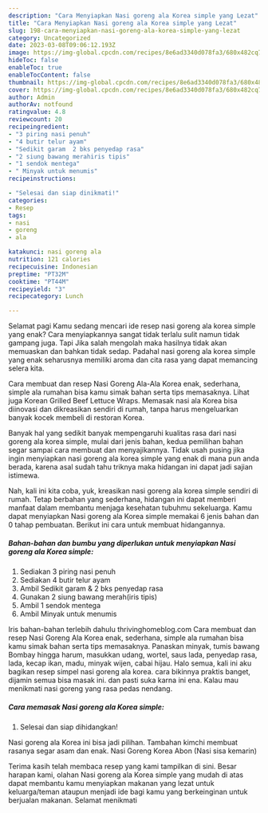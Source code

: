```yaml
---
description: "Cara Menyiapkan Nasi goreng ala Korea simple yang Lezat"
title: "Cara Menyiapkan Nasi goreng ala Korea simple yang Lezat"
slug: 198-cara-menyiapkan-nasi-goreng-ala-korea-simple-yang-lezat
category: Uncategorized
date: 2023-03-08T09:06:12.193Z
image: https://img-global.cpcdn.com/recipes/8e6ad3340d078fa3/680x482cq70/nasi-goreng-ala-korea-simple-foto-resep-utama.jpg
hideToc: false
enableToc: true
enableTocContent: false
thumbnail: https://img-global.cpcdn.com/recipes/8e6ad3340d078fa3/680x482cq70/nasi-goreng-ala-korea-simple-foto-resep-utama.jpg
cover: https://img-global.cpcdn.com/recipes/8e6ad3340d078fa3/680x482cq70/nasi-goreng-ala-korea-simple-foto-resep-utama.jpg
author: Admin
authorAv: notfound
ratingvalue: 4.8
reviewcount: 20
recipeingredient:
- "3 piring nasi penuh"
- "4 butir telur ayam"
- "Sedikit garam  2 bks penyedap rasa"
- "2 siung bawang merahiris tipis"
- "1 sendok mentega"
- " Minyak untuk menumis"
recipeinstructions:

- "Selesai dan siap dinikmati!"
categories:
- Resep
tags:
- nasi
- goreng
- ala

katakunci: nasi goreng ala 
nutrition: 121 calories
recipecuisine: Indonesian
preptime: "PT32M"
cooktime: "PT44M"
recipeyield: "3"
recipecategory: Lunch

---
```



Selamat pagi Kamu sedang mencari ide resep nasi goreng ala korea simple yang enak? Cara menyiapkannya sangat tidak terlalu sulit namun tidak gampang juga. Tapi Jika salah mengolah maka hasilnya tidak akan memuaskan dan bahkan tidak sedap. Padahal nasi goreng ala korea simple yang enak seharusnya memiliki aroma dan cita rasa yang dapat memancing selera kita.


Cara membuat dan resep Nasi Goreng Ala-Ala Korea enak, sederhana, simple ala rumahan bisa kamu simak bahan serta tips memasaknya. Lihat juga Korean Grilled Beef Lettuce Wraps. Memasak nasi ala Korea bisa diinovasi dan dikreasikan sendiri di rumah, tanpa harus mengeluarkan banyak kocek membeli di restoran Korea.

Banyak hal yang sedikit banyak mempengaruhi kualitas rasa dari nasi goreng ala korea simple, mulai dari jenis bahan, kedua pemilihan bahan segar sampai cara membuat dan menyajikannya. Tidak usah pusing jika ingin menyiapkan nasi goreng ala korea simple yang enak di mana pun anda berada, karena asal sudah tahu triknya maka hidangan ini dapat jadi sajian istimewa.


Nah, kali ini kita coba, yuk, kreasikan nasi goreng ala korea simple sendiri di rumah. Tetap berbahan yang sederhana, hidangan ini dapat memberi manfaat dalam membantu menjaga kesehatan tubuhmu sekeluarga. Kamu dapat menyiapkan Nasi goreng ala Korea simple memakai 6 jenis bahan dan 0 tahap pembuatan. Berikut ini cara untuk membuat hidangannya.

<!--inarticleads1-->

##### Bahan-bahan dan bumbu yang diperlukan untuk menyiapkan Nasi goreng ala Korea simple:

1. Sediakan 3 piring nasi penuh
1. Sediakan 4 butir telur ayam
1. Ambil Sedikit garam &amp; 2 bks penyedap rasa
1. Gunakan 2 siung bawang merah(iris tipis)
1. Ambil 1 sendok mentega
1. Ambil  Minyak untuk menumis


Iris bahan-bahan terlebih dahulu thrivinghomeblog.com Cara membuat dan resep Nasi Goreng Ala Korea enak, sederhana, simple ala rumahan bisa kamu simak bahan serta tips memasaknya. Panaskan minyak, tumis bawang Bombay hingga harum, masukkan udang, wortel, saus lada, penyedap rasa, lada, kecap ikan, madu, minyak wijen, cabai hijau. Halo semua, kali ini aku bagikan resep simpel nasi goreng ala korea. cara bikinnya praktis banget, dijamin semua bisa masak ini. dan pasti suka karna ini ena. Kalau mau menikmati nasi goreng yang rasa pedas nendang. 

<!--inarticleads2-->

##### Cara memasak Nasi goreng ala Korea simple:


1. Selesai dan siap dihidangkan!

Nasi goreng ala Korea ini bisa jadi pilihan. Tambahan kimchi membuat rasanya segar asam dan enak. Nasi Goreng Korea Abon (Nasi sisa kemarin) 

Terima kasih telah membaca resep yang kami tampilkan di sini. Besar harapan kami, olahan Nasi goreng ala Korea simple yang mudah di atas dapat membantu kamu menyiapkan makanan yang lezat untuk keluarga/teman ataupun menjadi ide bagi kamu yang berkeinginan untuk berjualan makanan. Selamat menikmati
